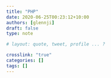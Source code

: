 ```yaml
---
title: "PHP"
date: 2020-06-25T00:23:12+10:00
authors: [glennji]
draft: false
type: note

# layout: quote, tweet, profile ... ?

crosslink: "true"
categories: []
tags: []
---
```


